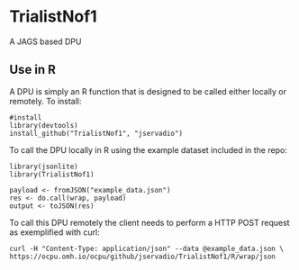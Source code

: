 TrialistNof1
============

A JAGS based DPU

## Use in R

A DPU is simply an R function that is designed to be called either locally or remotely. To install:

    #install
    library(devtools)
    install_github("TrialistNof1", "jservadio")
    
To call the DPU locally in R using the example dataset included in the repo:

    library(jsonlite)
    library(TrialistNof1)

    payload <- fromJSON("example_data.json")
    res <- do.call(wrap, payload)
    output <- toJSON(res)

To call this DPU remotely the client needs to perform a HTTP POST request as exemplified with curl:

    curl -H "Content-Type: application/json" --data @example_data.json \ 
    https://ocpu.omh.io/ocpu/github/jservadio/TrialistNof1/R/wrap/json
    
